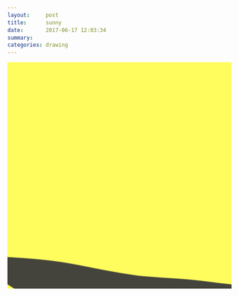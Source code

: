 ```yaml
---
layout:     post
title:      sunny
date:       2017-06-17 12:03:34
summary:    
categories: drawing
---
```

![sunny](/images/diary/sunny.png "~~~")

